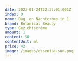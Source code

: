 ```yaml
---
date: 2023-01-24T22:31:01.001Z
index: 0
name: Dag- en Nachtcrème in 1
brand: Botanical Beauty
type: Gezichtscrème
amount: 1
content: 50
contentUnit: ml
price: 42
image: /images/essentia-sun.png
---
```

